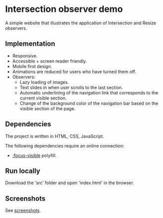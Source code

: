 # Intersection observer demo

A simple website that illustrates the application of Intersection and Resize observers.

## Implementation

* Responsive.
* Accessible + screen reader friendly.
* Mobile first design.
* Animations are reduced for users who have turned them off.
* Observers:
  * Lazy loading of images.
  * Text slides in when user scrolls to the last section.
  * Automatic underlining of the navigation link that corresponds to the current visible section.
  * Change of the background color of the navigation bar based on the visible section of the page.

## Dependencies

The project is written in HTML, CSS, JavaScript.

The following dependencies require an online connection:

* [:focus-visible](https://github.com/WICG/focus-visible) polyfill.

## Run locally

Download the 'src' folder and open 'index.html' in the browser.

## Screenshots

See [screenshots](screenshots/).
